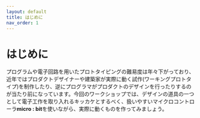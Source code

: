 ```yaml
---
layout: default
title: はじめに
nav_order: 1
---
```


# はじめに

プログラムや電子回路を用いたプロトタイピングの難易度は年々下がっており、近年ではプロダクトデザイナーや建築家が実際に動く試作\(ワーキングプロトタイプ\)を制作したり、逆にプログラマがプロダクトのデザインを行ったりするのが当たり前になっています。今回のワークショップでは、デザインの道具の一つとして電子工作を取り入れるキッカケとするべく、扱いやすいマイクロコントローラ**micro : bit**を使いながら、実際に動くものを作ってみましょう。
